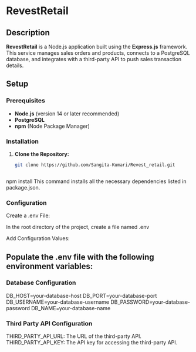 # **RevestRetail**

## **Description**

**RevestRetail** is a Node.js application built using the **Express.js** framework. This service manages sales orders and products, connects to a PostgreSQL database, and integrates with a third-party API to push sales transaction details.

## **Setup**

### **Prerequisites**

- **Node.js** (version 14 or later recommended)
- **PostgreSQL** 
- **npm** (Node Package Manager)

### **Installation**

1. **Clone the Repository:**

   ```bash
   git clone https://github.com/Sangita-Kumari/Revest_retail.git



npm install
This command installs all the necessary dependencies listed in package.json.

### **Configuration**

Create a .env File:

In the root directory of the project, create a file named .env

Add Configuration Values:

## **Populate the .env file with the following environment variables:**

### **Database Configuration**
DB_HOST=your-database-host
DB_PORT=your-database-port
DB_USERNAME=your-database-username
DB_PASSWORD=your-database-password
DB_NAME=your-database-name

### **Third Party API Configuration**

THIRD_PARTY_API_URL: The URL of the third-party API.
THIRD_PARTY_API_KEY: The API key for accessing the third-party API.




